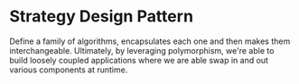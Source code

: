 # Strategy Design Pattern

Define a family of algorithms, encapsulates each one and then makes them interchangeable. Ultimately, by leveraging polymorphism, we're able to build loosely coupled
applications where we are able swap in and out various components at runtime.